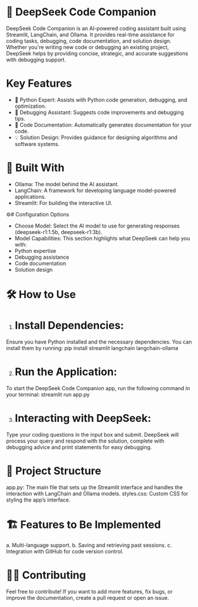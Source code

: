 # 🧠 DeepSeek Code Companion
DeepSeek Code Companion is an AI-powered coding assistant built using Streamlit, LangChain, and Ollama. It provides real-time assistance for coding tasks, debugging, code documentation, and solution design. Whether you're writing new code or debugging an existing project, DeepSeek helps by providing concise, strategic, and accurate suggestions with debugging support.

# Key Features
* 🐍 Python Expert: Assists with Python code generation, debugging, and optimization.
* 🐞 Debugging Assistant: Suggests code improvements and debugging tips.
* 📝 Code Documentation: Automatically generates documentation for your code.
* 💡 Solution Design: Provides guidance for designing algorithms and software systems.

# 🔧 Built With
* Ollama: The model behind the AI assistant.
* LangChain: A framework for developing language model-powered applications.
* Streamlit: For building the interactive UI.

⚙# Configuration Options
* Choose Model: Select the AI model to use for generating responses (deepseek-r1:1.5b, deepseek-r1:3b).
* Model Capabilities: This section highlights what DeepSeek can help you with:
* Python expertise
* Debugging assistance
* Code documentation
* Solution design
# 🛠️ How to Use
1. # Install Dependencies:
Ensure you have Python installed and the necessary dependencies. You can install them by running:
pip install streamlit langchain langchain-ollama

2. # Run the Application:
To start the DeepSeek Code Companion app, run the following command in your terminal:
streamlit run app.py

3. # Interacting with DeepSeek:

Type your coding questions in the input box and submit.
DeepSeek will process your query and respond with the solution, complete with debugging advice and print statements for easy debugging.
# 📝 Project Structure
app.py: The main file that sets up the Streamlit interface and handles the interaction with LangChain and Ollama models.
styles.css: Custom CSS for styling the app’s interface.
# 🏗️ Features to Be Implemented
a. Multi-language support.
b. Saving and retrieving past sessions.
c. Integration with GitHub for code version control.
# 👨‍💻 Contributing
Feel free to contribute! If you want to add more features, fix bugs, or improve the documentation, create a pull request or open an issue.

